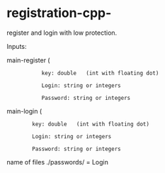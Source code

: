 # registration-cpp-
register and login with low protection.

Inputs:

main-register (
               
               key: double   (int with floating dot)

               Login: string or integers
               
               Password: string or integers
               
               
               
main-login (

            key: double   (int with floating dot)

            Login: string or integers
            
            Password: string or integers
            
name of files ./passwords/ = Login    
            
